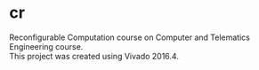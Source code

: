 # cr
Reconfigurable Computation course on Computer and Telematics Engineering course. <br>
This project was created using Vivado 2016.4.
